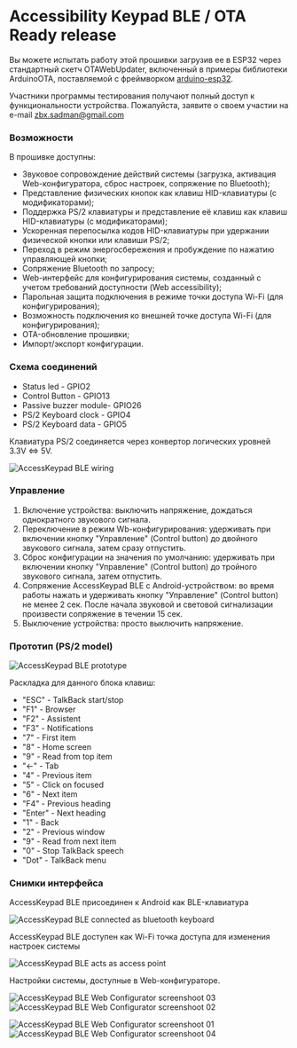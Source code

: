 # Accessibility Keypad BLE / OTA Ready release

Вы можете испытать работу этой прошивки загрузив ее в ESP32 через стандартный скетч OTAWebUpdater, включенный в примеры библиотеки ArduinoOTA, поставляемой с фреймворком [arduino-esp32](https://github.com/espressif/arduino-esp32).

Участники программы тестирования получают полный доступ к функциональности устройства. Пожалуйста, заявите о своем участии на e-mail zbx.sadman@gmail.com

### Возможности
В прошивке доступны:
- Звуковое сопровождение действий системы (загрузка, активация Web-конфигуратора, сброс настроек, сопряжение по Bluetooth);
- Представление физических кнопок как клавиш HID-клавиатуры (с модификаторами);
- Поддержка PS/2 клавиатуры и представление её клавиш как клавиш HID-клавиатуры (с модификаторами);
- Ускоренная перепосылка кодов HID-клавиатуры при удержании физической кнопки или клавиши PS/2;
- Переход в режим энергосбережения и пробуждение по нажатию управляющей кнопки;
- Сопряжение Bluetooth по запросу;
- Web-интерфейс для конфигурирования системы, созданный с учетом требований доступности (Web accessibility);
- Парольная защита подключения в режиме точки доступа Wi-Fi (для конфигурирования);
- Возможность подключения ко внешней точке доступа Wi-Fi (для конфигурирования);
- OTA-обновление прошивки;
- Импорт/экспорт конфигурации.

### Схема соединений
- Status led - GPIO2
- Control Button - GPIO13
- Passive buzzer module- GPIO26
- PS/2 Keyboard clock - GPIO4
- PS/2 Keyboard data - GPIO5

Клавиатура PS/2 соединяется через конвертор логических уровней 3.3V <=> 5V.

![AccessKeypad BLE wiring](https://user-images.githubusercontent.com/12827470/116598033-078a6700-a92f-11eb-9609-62784febb2f1.png)

### Управление
1) Включение устройства: выключить напряжение, дождаться однократного звукового сигнала.
2) Переключение в режим Wb-конфигурирования: удерживать при включении кнопку "Управление" (Control button) до двойного звукового сигнала, затем сразу отпустить. 
3) Сброс конфигурации на значения по умолчанию: удерживать при включении кнопку "Управление" (Control button) до тройного звукового сигнала, затем отпустить.
4) Сопряжение AccessKeypad BLE с Android-устройством: во время работы нажать и удерживать кнопку "Управление" (Control button) не менее 2 сек. После начала звуковой и световой сигнализации произвести сопряжение в течении 15 сек.
5) Выключение устройства: просто выключить напряжение.

### Прототип (PS/2 model)
![AccessKeypad BLE prototype](https://user-images.githubusercontent.com/12827470/116737006-57356500-a9f9-11eb-8157-6ea62c39171c.jpg)

Раскладка для данного блока клавиш:
  - "ESC" - TalkBack start/stop
  - "F1" - Browser 
  - "F2" - Assistent 
  - "F3" - Notifications
  - "7"  - First item
  - "8" - Home screen
  - "9" - Read from top item
  - "<-" - Tab
  - "4" - Previous item
  - "5" - Click on focused
  - "6" - Next item
  - "F4" - Previous heading
  - "Enter" - Next heading
  - "1" - Back
  - "2" - Previous window
  - "9" - Read from next item
  - "0" - Stop TalkBack speech
  - "Dot" - TalkBack menu

### Снимки интерфейса
AccessKeypad BLE присоединен к Android как BLE-клавиатура

![AccessKeypad BLE connected as bluetooth keyboard](https://user-images.githubusercontent.com/12827470/116542647-8ebae900-a8f5-11eb-9237-d2da0069326f.jpg)

AccessKeypad BLE доступен как Wi-Fi точка доступа для изменения настроек системы

![AccessKeypad BLE acts as access point](https://user-images.githubusercontent.com/12827470/116542781-b8741000-a8f5-11eb-840f-3ebbb12d8ce2.jpg)

Настройки системы, доступные в Web-конфигураторе.

![AccessKeypad BLE Web Configurator screenshoot 03](https://user-images.githubusercontent.com/12827470/116542872-d80b3880-a8f5-11eb-8c27-2a707251d780.jpg)
![AccessKeypad BLE Web Configurator screenshoot 02](https://user-images.githubusercontent.com/12827470/116542874-d8a3cf00-a8f5-11eb-95ac-ddb6f25b9f7b.jpg)


![AccessKeypad BLE Web Configurator screenshoot 01](https://user-images.githubusercontent.com/12827470/116542877-d93c6580-a8f5-11eb-9367-ce0151d450b9.jpg)
![AccessKeypad BLE Web Configurator screenshoot 04](https://user-images.githubusercontent.com/12827470/116542869-d772a200-a8f5-11eb-8251-fe0b20cda9bd.jpg)




